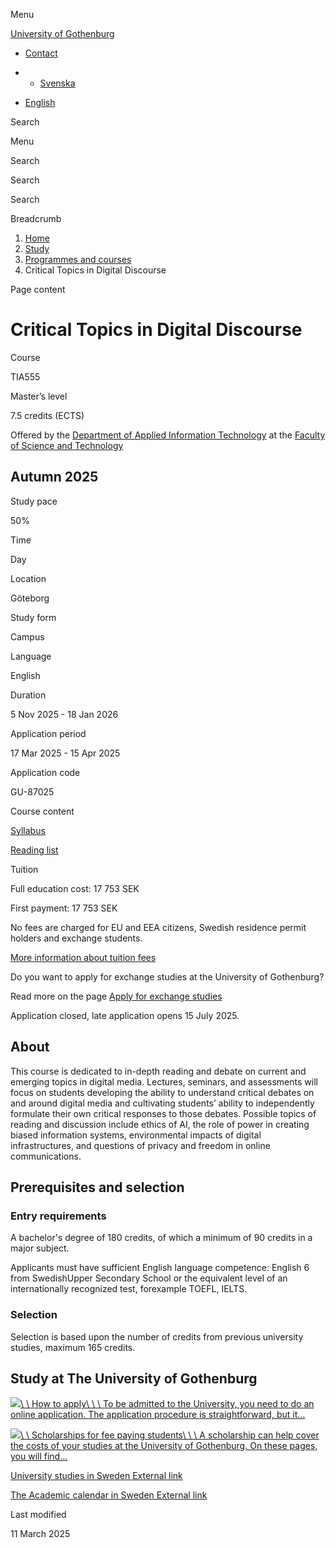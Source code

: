 Menu

[University of Gothenburg](https://www.gu.se/en)

- [Contact](https://www.gu.se/en/contact)

- - [Svenska](https://www.gu.se/studera/hitta-utbildning/kritiska-perspektiv-pa-digitala-diskurser-tia555)
- [English](https://www.gu.se/en/study-gothenburg/critical-topics-in-digital-discourse-tia555)

Search


Menu


Search


Search

Search

Breadcrumb

1. [Home](https://www.gu.se/en)
2. [Study](https://www.gu.se/en/study-in-gothenburg)
3. [Programmes and courses](https://www.gu.se/en/study-in-gothenburg/study-options)
4. Critical Topics in Digital Discourse


Page content

# Critical Topics in Digital Discourse

Course


TIA555


Master’s level



7.5 credits (ECTS)




Offered by the
[Department of Applied Information Technology](https://www.gu.se/en/applied-information-technology)
at the
[Faculty of Science and Technology](https://www.gu.se/en/science-and-technology)

## Autumn 2025

Study pace


50%

Time


Day

Location


Göteborg

Study form


Campus

Language


English

Duration


5 Nov 2025
\- 18 Jan 2026

Application period


17 Mar 2025
\- 15 Apr 2025

Application code


GU-87025

Course content


[Syllabus](https://www.gu.se/en/study-gothenburg/critical-topics-in-digital-discourse-tia555/syllabus/4adc868f-111b-11ef-a272-18dd79e54a0c)

[Reading list](https://www.gu.se/en/study-gothenburg/critical-topics-in-digital-discourse-tia555/reading-list/4d5d540d-6c2b-11ef-8528-b9857ed1423e)

Tuition


Full education cost: 17 753 SEK

First payment: 17 753 SEK

No fees are charged for EU and EEA citizens, Swedish residence permit holders and exchange students.

[More information about tuition fees](https://www.gu.se/en/study-in-gothenburg/apply/tuition-fees)

Do you want to apply for exchange studies at the University of Gothenburg?

Read more on the page [Apply for exchange studies](https://www.gu.se/en/study-in-gothenburg/exchange-student/apply-for-exchange-studies)

Application closed, late application opens 15 July 2025.


## About

This course is dedicated to in-depth reading and debate on current and emerging topics in digital media. Lectures, seminars, and assessments will focus on students developing the ability to understand critical debates on and around digital media and cultivating students’ ability to independently formulate their own critical responses to those debates. Possible topics of reading and discussion include ethics of AI, the role of power in creating biased information systems, environmental impacts of digital infrastructures, and questions of privacy and freedom in online communications.

## Prerequisites and selection

### Entry requirements

A bachelor's degree of 180 credits, of which a minimum of 90 credits in a major subject.

Applicants must have sufficient English language competence: English 6 from SwedishUpper Secondary School or the equivalent level of an internationally recognized test, forexample TOEFL, IELTS.

### Selection

Selection is based upon the number of credits from previous university studies, maximum 165 credits.

## Study at The University of Gothenburg

[![](https://www.gu.se/sites/default/files/dynamic-image/dynamic_image_2188_218/public/2020-03/cytonn-photography-ZJEKICY5EXY-unsplash.jpg?media_id=2553&width=1904&height=208)\\
\\
How to apply\\
\\
\\
To be admitted to the University, you need to do an online application. The application procedure is straightforward, but it…](https://www.gu.se/en/study-in-gothenburg/apply)

[![](https://www.gu.se/sites/default/files/dynamic-image/dynamic_image_2188_218/public/2024-01/GU-7.jpg?media_id=95188&width=1904&height=208)\\
\\
Scholarships for fee paying students\\
\\
\\
A scholarship can help cover the costs of your studies at the University of Gothenburg. On these pages, you will find…](https://www.gu.se/en/study-in-gothenburg/apply/scholarships-for-fee-paying-students)

[University studies in Sweden External link](https://www.gu.se/en/study-in-gothenburg/before-you-arrive/university-studies-in-sweden "External link")

[The Academic calendar in Sweden External link](https://www.gu.se/en/study-in-gothenburg/when-you-are-here/academic-calendar "External link")

Last modified


11 March 2025